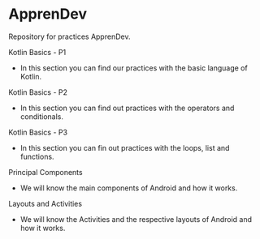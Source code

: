 # ApprenDev
Repository for practices ApprenDev.

Kotlin Basics - P1
- In this section you can find our practices with the basic language of Kotlin.

Kotlin Basics - P2
- In this section you can find out practices with the operators and conditionals.

Kotlin Basics - P3
- In this section you can fin out practices with the loops, list and functions.

Principal Components
- We will know the main components of Android and how it works.

Layouts and Activities
- We will know the Activities and the respective layouts of Android and how it works.
